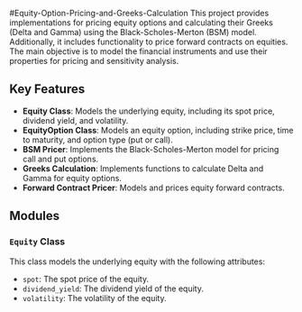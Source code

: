 #Equity-Option-Pricing-and-Greeks-Calculation
This project provides implementations for pricing equity options and calculating their Greeks (Delta and Gamma) using the Black-Scholes-Merton (BSM) model. Additionally, it includes functionality to price forward contracts on equities. The main objective is to model the financial instruments and use their properties for pricing and sensitivity analysis.

## Key Features

- **Equity Class**: Models the underlying equity, including its spot price, dividend yield, and volatility.
- **EquityOption Class**: Models an equity option, including strike price, time to maturity, and option type (put or call).
- **BSM Pricer**: Implements the Black-Scholes-Merton model for pricing call and put options.
- **Greeks Calculation**: Implements functions to calculate Delta and Gamma for equity options.
- **Forward Contract Pricer**: Models and prices equity forward contracts.

## Modules

### `Equity` Class
This class models the underlying equity with the following attributes:
- `spot`: The spot price of the equity.
- `dividend_yield`: The dividend yield of the equity.
- `volatility`: The volatility of the equity.
